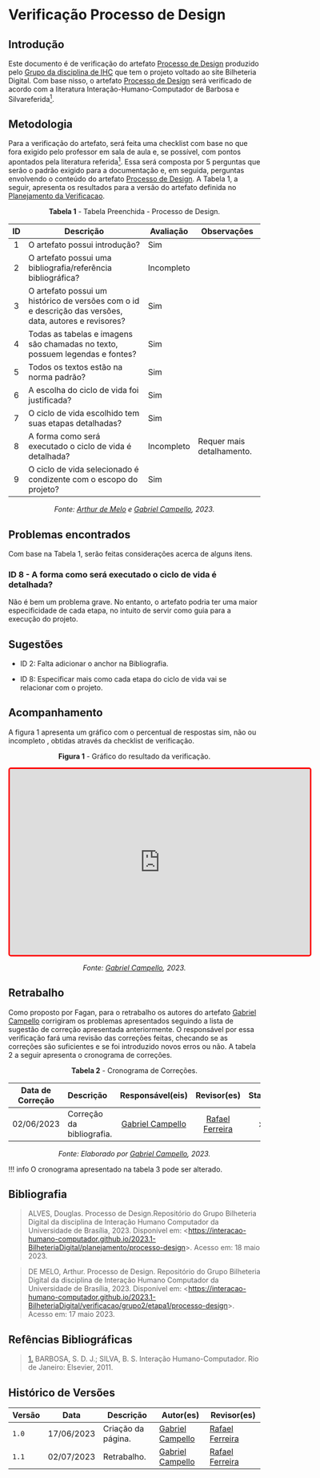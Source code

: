 # Verificação Processo de Design


## Introdução

Este documento é de verificação do artefato [Processo de Design](../../../../planejamento/processo-design) produzido pelo [Grupo da disciplina de IHC](https://github.com/Interacao-Humano-Computador/2023.1-BilheteriaDigital) que tem o projeto voltado ao site Bilheteria Digital. Com base nisso, o artefato [Processo de Design](../../../../planejamento/processo-design) será verificado de acordo com a literatura Interação-Humano-Computador de Barbosa e Silvareferida<a id=anchor_1 href="#REF1"><sup>1</sup></a>.

## Metodologia

Para a verificação do artefato, será feita uma checklist com base no que fora exigido pelo professor em sala de aula e, se possível, com pontos apontados pela literatura referida<a id=anchor_1 href="#REF1"><sup>1</sup></a>. Essa será composta por 5 perguntas que serão o padrão exigido para a documentação e, em seguida, perguntas envolvendo o conteúdo do artefato [Processo de Design](../../../../planejamento/processo-design). A Tabela 1, a seguir, apresenta os resultados para a versão do artefato definida no [Planejamento da Verificacao](../etapa1/planejamento-verificacao-etapa1-grupo.md). 

<center>

**Tabela 1** - Tabela Preenchida - Processo de Design.

| ID  | Descrição                                                                                              | Avaliação | Observações |
| :-: | ------------------------------------------------------------------------------------------------------ | --------- | ----------- |
|  1  | O artefato possui introdução?                                                                          |    Sim       |             |
|  2  | O artefato possui uma bibliografia/referência bibliográfica?   |       Incompleto         |         |
|  3  | O artefato possui um histórico de versões com o id e descrição das versões, data, autores e revisores?               |     Sim        |             |
|  4  | Todas as tabelas e imagens são chamadas no texto, possuem legendas e fontes?     |    Sim       |             |
|  5  | Todos os textos estão na norma padrão?                                                                 |    Sim       |             |
|  6  |    A escolha do ciclo de vida foi justificada?      |     Sim      |             |
|  7  |    O ciclo de vida escolhido tem suas etapas detalhadas?      |    Sim       |             |
|  8  |    A forma como será executado o ciclo de vida é detalhada?      |     Incompleto      |     Requer mais detalhamento.        |
|  9  |    O ciclo de vida selecionado é condizente com o escopo do projeto?      |     Sim      |             |

_Fonte: [Arthur de Melo](https://github.com/arthurmlv) e [Gabriel Campello](https://github.com/G16C), 2023._

</center>

## Problemas encontrados

Com base na Tabela 1, serão feitas considerações acerca de alguns itens.

### ID 8 - A forma como será executado o ciclo de vida é detalhada?

Não é bem um problema grave. No entanto, o artefato podria ter uma maior especificidade de cada etapa, no intuito de servir como guia para a execução do projeto.

## Sugestões

- ID 2: Falta adicionar o anchor na Bibliografia.

- ID 8: Especificar mais como cada etapa do ciclo de vida vai se relacionar com o projeto.

## Acompanhamento

A figura 1 apresenta um gráfico com o percentual de respostas sim, não ou incompleto , obtidas através da checklist de verificação.

<center>

**Figura 1** - Gráfico do resultado da verificação.

<iframe style="border-radius: 5px; border:3px solid red" width="600" height="371" seamless frameborder="0" scrolling="no" src="https://docs.google.com/spreadsheets/d/e/2PACX-1vQDX7o0elDWQMF0McN0RCkB5puurHmOmXs_cNl1l7zU1jfsj6oQz_cRGobapEcNxOXAM2kX6IDA9G0C/pubchart?oid=223556504&amp;format=interactive"></iframe>

_Fonte: [Gabriel Campello](https://github.com/G16C), 2023._

</center>

## Retrabalho

Como proposto por Fagan, para o retrabalho os autores do artefato [Gabriel Campello](https://github.com/G16C) corrigiram os problemas apresentados seguindo a lista de sugestão de correção apresentada anteriormente. O responsável por essa verificação fará uma revisão das correções feitas, checando se as correções são suficientes e se foi introduzido novos erros ou não. A tabela 2 a seguir apresenta o cronograma de correções.

<center>

**Tabela 2** - Cronograma de Correções.

| Data de Correção | Descrição                           |                 Responsável(eis)                 |                   Revisor(es)                    |  Status   |
| ---------------- | :---------------------------------- | :----------------------------------------------: | :----------------------------------------------: | :-------: |
| 02/06/2023  | Correção da bibliografia. |   [Gabriel Campello](https://github.com/G16C) | [Rafael Ferreira](https://github.com/RafaelCLG0) | x |

_Fonte: Elaborado por [Gabriel Campello](https://github.com/G16C), 2023._

</center>

!!! info
O cronograma apresentado na tabela 3 pode ser alterado.

## Bibliografia

> ALVES, Douglas. Processo de Design.Repositório do Grupo Bilheteria Digital da disciplina de Interação Humano Computador da Universidade de Brasília, 2023. Disponível em: <<https://interacao-humano-computador.github.io/2023.1-BilheteriaDigital/planejamento/processo-design>>. Acesso em: 18 maio 2023.

> DE MELO, Arthur. Processo de Design. Repositório do Grupo Bilheteria Digital da disciplina de Interação Humano Computador da Universidade de Brasília, 2023. Disponível em: <<https://interacao-humano-computador.github.io/2023.1-BilheteriaDigital/verificacao/grupo2/etapa1/processo-design>>. Acesso em: 17 maio 2023.

## Refências Bibliográficas

> <a id="REF1" href="#anchor_1">1.</a> BARBOSA, S. D. J.; SILVA, B. S. Interação Humano-Computador. Rio de Janeiro: Elsevier, 2011.

## Histórico de Versões

| Versão | Data       | Descrição                                                                          | Autor(es)                                        | Revisor(es)                                  |
| ------ | ---------- | ---------------------------------------------------------------------------------- | ------------------------------------------------ | -------------------------------------------- |
| `1.0`  | 17/06/2023 | Criação da página.                                                                 | [Gabriel Campello](https://github.com/G16C) | [Rafael Ferreira](https://github.com/RafaelCLG0) |
| `1.1`  | 02/07/2023 | Retrabalho.                                                                 | [Gabriel Campello](https://github.com/G16C) | [Rafael Ferreira](https://github.com/RafaelCLG0) |